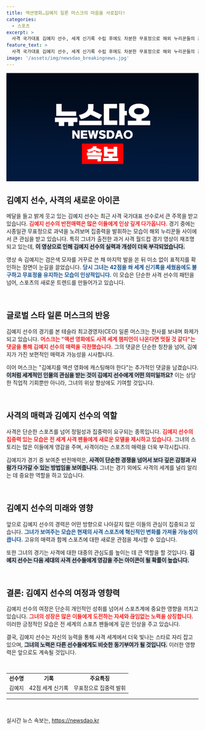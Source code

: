 ```yaml
---
title: 액션영화…김예지 일론 머스크의 마음을 사로잡다!
categories:
  - 스포츠
excerpt: >
  사격 국가대표 김예지 선수, 세계 신기록 수립 후에도 차분한 무표정으로 해외 누리꾼들의 관심을 사로잡았다. 일론 머스크조차 그녀의 매력을 인정하며 캐스팅 제안을! 자세한 이야기를 클릭해보세요!
feature_text: >
  사격 국가대표 김예지 선수, 세계 신기록 수립 후에도 차분한 무표정으로 해외 누리꾼들의 관심을 사로잡았다. 일론 머스크조차 그녀의 매력을 인정하며 캐스팅 제안을! 자세한 이야기를 클릭해보세요!
image: '/assets/img/newsdao_breakingnews.jpg'
---
```


<p><img src="/assets/img/newsdao_breakingnews.jpg" alt="ranknews 속보" /></p>

<h2 data-ke-size="size26">김예지 선수, 사격의 새로운 아이콘</h2>

<p data-ke-size="size16">메달을 들고 밝게 웃고 있는 김예지 선수는 최근 사격 국가대표 선수로서 큰 주목을 받고 있습니다. <b><span style="color: #ee2323;">김예지 선수의 반전매력은 많은 이들에게 인상 깊게 다가옵니다.</span></b> 경기 중에는 시종일관 무표정으로 과녁을 노려보며 집중력을 발휘하는 모습이 해외 누리꾼들 사이에서 큰 관심을 받고 있습니다. 특히 그녀가 출전한 과거 사격 월드컵 경기 영상이 재조명되고 있는데, <b><span style="background-color: #21538527;">이 영상으로 인해 김예지 선수의 실력과 개성이 더욱 부각되었습니다.</span></b> </p>

<p data-ke-size="size16">영상 속 김예지는 검은색 모자를 거꾸로 쓴 채 마지막 발을 쏜 뒤 미소 없이 표적지를 확인하는 장면이 눈길을 끌었습니다. <b><span style="color: #1a5490;">당시 그녀는 42점을 쏴 세계 신기록을 세웠음에도 불구하고 무표정을 유지하는 모습이 인상적입니다.</span></b> 이 모습은 단순한 사격 선수의 패턴을 넘어, 스포츠의 새로운 트렌드를 만들어가고 있습니다. </p>

<p data-ke-size="size16">&nbsp;</p>

<h2 data-ke-size="size26">글로벌 스타 일론 머스크의 반응</h2>

<p data-ke-size="size16">김예지 선수의 경기를 본 테슬라 최고경영자(CEO) 일론 머스크는 찬사를 보내며 화제가 되고 있습니다. <b><span style="color: #ee2323;">머스크는 "액션 영화에도 사격 세계 챔피언이 나온다면 멋질 것 같다"는 댓글을 통해 김예지 선수의 매력을 극찬했습니다.</span></b> 그의 댓글은 단순한 칭찬을 넘어, 김예지가 가진 보편적인 매력과 가능성을 시사합니다. </p>

<p data-ke-size="size16">이어 머스크는 "김예지를 액션 영화에 캐스팅해야 한다"는 추가적인 댓글을 남겼습니다. <b><span style="background-color: #21538527;">이처럼 세계적인 인물의 관심을 받는 것이 김예지 선수에게 어떤 의미일까요?</span></b> 이는 상당한 직업적 기회뿐만 아니라, 그녀의 위상 향상에도 기여할 것입니다. </p>

<p data-ke-size="size16">&nbsp;</p>

<h2 data-ke-size="size26">사격의 매력과 김예지 선수의 역할</h2>

<p data-ke-size="size16">사격은 단순한 스포츠를 넘어 정밀성과 집중력이 요구되는 종목입니다. <b><span style="color: #ee2323;">김예지 선수의 집중력 있는 모습은 전 세계 사격 팬들에게 새로운 모델을 제시하고 있습니다.</span></b> 그녀의 스토리는 많은 이들에게 영감을 주며, 사격이라는 스포츠의 매력을 더욱 부각시킵니다. </p>

<p data-ke-size="size16">김예지가 경기 중 보여준 반전매력은, <b><span style="background-color: #21538527;">사격이 단순한 경쟁을 넘어서 보다 깊은 감정과 사람가 다가갈 수 있는 방법임을 보여줍니다.</span></b> 그녀는 경기 외에도 사격의 세계를 널리 알리는 데 중요한 역할을 하고 있습니다. </p>

<p data-ke-size="size16">&nbsp;</p>

<h2 data-ke-size="size26">김예지 선수의 미래와 영향</h2>

<p data-ke-size="size16">앞으로 김예지 선수의 경력은 어떤 방향으로 나아갈지 많은 이들의 관심이 집중되고 있습니다. <b><span style="color: #1a5490;">그녀가 보여주는 모습은 현재의 사격 스포츠에 혁신적인 변화를 가져올 가능성이 큽니다.</span></b> 고유의 매력과 함께 스포츠에 대한 새로운 관점을 제시할 수 있습니다. </p>

<p data-ke-size="size16">또한 그녀의 경기는 사격에 대한 대중의 관심도를 높이는 데 큰 역할을 할 것입니다. <b><span style="background-color: #21538527;">김예지 선수는 다음 세대의 사격 선수들에게 영감을 주는 아이콘이 될 확률이 높습니다.</span></b> </p>

<p data-ke-size="size16">&nbsp;</p>

<h2 data-ke-size="size26">결론: 김예지 선수의 여정과 영향력</h2>

<p data-ke-size="size16">김예지 선수의 여정은 단순히 개인적인 성취를 넘어서 스포츠계에 중요한 영향을 끼치고 있습니다. <b><span style="color: #ee2323;">그녀의 성장은 많은 이들에게 도전하는 자세와 끊임없는 노력을 상징합니다.</span></b> 이러한 긍정적인 모습은 전 세계의 스포츠 팬들에게 깊은 인상을 주고 있습니다. </p>

<p data-ke-size="size16">결국, 김예지 선수는 자신의 능력을 통해 사격 세계에서 더욱 빛나는 스타로 자리 잡고 있으며, <b><span style="background-color: #21538527;">그녀의 노력은 다른 선수들에게도 비슷한 동기부여가 될 것입니다.</span></b> 이러한 영향력은 앞으로도 계속될 것입니다. </p>

<p data-ke-size="size16">&nbsp;</p>

<table>
<tr>
<td style="text-align: center; height: 17px;"><b>선수명</b></td>
<td style="text-align: center; height: 17px;"><b>기록</b></td>
<td style="text-align: center; height: 17px;"><b>주요특징</b></td>
</tr>
<tr>
<td style="text-align: center; height: 17px;">김예지</td>
<td style="text-align: center; height: 17px;">42점 세계 신기록</td>
<td style="text-align: center; height: 17px;">무표정으로 집중력 발휘</td>
</tr>
</table>

<hr>

<p data-ke-size="size16">&nbsp;</p>
실시간 뉴스 속보는, <a href="https://newsdao.kr" rel="dofollow">https://newsdao.kr</a>


